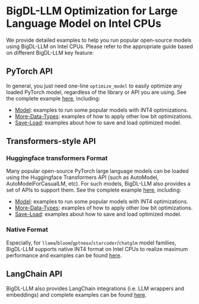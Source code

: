 # BigDL-LLM Optimization for Large Language Model on Intel CPUs

We provide detailed examples to help you run popular open-source models using BigDL-LLM on Intel CPUs. Please refer to the appropriate guide based on different BigDL-LLM key feature:

## PyTorch API

In general, you just need one-line `optimize_model` to easily optimize any loaded PyTorch model, regardless of the library or API you are using. See the complete example [here](PyTorch-Models), including:

- [Model](PyTorch-Models/Model): examples to run some popular models with INT4 optimizations.
- [More-Data-Types](PyTorch-Models/More-Data-Types): examples of how to apply other low bit optimizations.
- [Save-Load](PyTorch-Models/Save-Load): examples about how to save and load optimized model.

## Transformers-style API

### Huggingface transformers Format

Many popular open-source PyTorch large language models can be loaded using the Huggingface Transformers API (such as AutoModel, AutoModelForCasualLM, etc). For such models, BigDL-LLM also provides a set of APIs to support them. See the complete example [here](HF-Transformers-AutoModels), including:

- [Model](HF-Transformers-AutoModels/Model): examples to run some popular models with INT4 optimizations.
- [More-Data-Types](HF-Transformers-AutoModels/More-Data-Types): examples of how to apply other low bit optimizations.
- [Save-Load](HF-Transformers-AutoModels/Save-Load): examples about how to save and load optimized model.

### Native Format

Especially, for `llama`/`bloom`/`gptneox`/`starcoder`/`chatglm` model families, BigDL-LLM supports native INT4 format on Intel CPUs to realize maximum performance and examples can be found [here](Native-Models).


## LangChain API

BigDL-LLM also provides LangChain integrations (i.e. LLM wrappers and embeddings) and complete examples can be found [here](LangChain).
